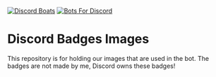 [![Discord Boats](https://discord.boats/api/widget/480285315127443456)](https://discord.boats/bot/480285315127443456)
[![Bots For Discord](https://botsfordiscord.com/api/bot/480285315127443456/widget)](https://botsfordiscord.com/bots/480285315127443456)


# Discord Badges Images

This repository is for holding our images that are used in the bot.
The badges are not made by me, Discord owns these badges!
